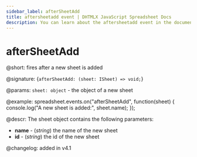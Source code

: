 ```yaml
---
sidebar_label: afterSheetAdd
title: aftersheetadd event | DHTMLX JavaScript Spreadsheet Docs
description: You can learn about the aftersheetadd event in the documentation of the DHTMLX JavaScript Spreadsheet library. Browse developer guides and API reference, try out code examples and live demos, and download a free 30-day evaluation version of DHTMLX Spreadsheet.
---
```


# afterSheetAdd

@short: fires after a new sheet is added

@signature: {`afterSheetAdd: (sheet: ISheet) => void;`}

@params:
`sheet: object` - the object of a new sheet

@example:
spreadsheet.events.on("afterSheetAdd", function(sheet) {
    console.log("A new sheet is added:", sheet.name);
});

@descr:
The sheet object contains the following parameters:

- **name** - (*string*) the name of the new sheet
- **id** - (*string*) the id of the new sheet

@changelog: added in v4.1
